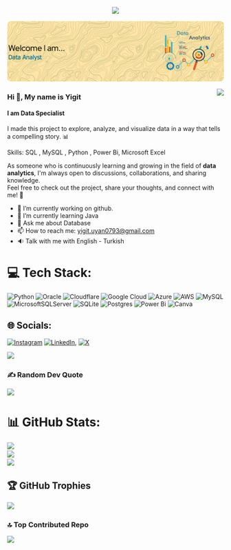 <p align="center"><img src="https://i.imgur.com/A6bWGFl.gif"/>

![Header Image](github-header-image-24.png) 

<img src="https://komarev.com/ghpvc/?username=hanzelkaraagac&&style=plastics&&color=yellow" align="right"/> </p>

### Hi 👋, My name is Yigit
#### I am Data Specialist

I made this project to explore, analyze, and visualize data in a way that tells a compelling story. 📊

Skills: SQL , MySQL , Python , Power Bi, Microsoft Excel

As someone who is continuously learning and growing in the field of **data analytics**, I'm always open to discussions, collaborations, and sharing knowledge.  
Feel free to check out the project, share your thoughts, and connect with me! 🤝  

- 🔭 I’m currently working on github. 
- 🌱 I’m currently learning Java 
- 💬 Ask me about Database 
- 📫 How to reach me: yigit.uyan0793@gmail.com
- 🔉 Talk with me with English - Turkish

# 💻 Tech Stack:
![Python](https://img.shields.io/badge/python-3670A0?style=flat-square&logo=python&logoColor=ffdd54) ![Oracle](https://img.shields.io/badge/Oracle-F80000?style=flat-square&logo=oracle&logoColor=white) ![Cloudflare](https://img.shields.io/badge/Cloudflare-F38020?style=flat-square&logo=Cloudflare&logoColor=white) ![Google Cloud](https://img.shields.io/badge/GoogleCloud-%234285F4.svg?style=flat-square&logo=google-cloud&logoColor=white) ![Azure](https://img.shields.io/badge/azure-%230072C6.svg?style=flat-square&logo=microsoftazure&logoColor=white) ![AWS](https://img.shields.io/badge/AWS-%23FF9900.svg?style=flat-square&logo=amazon-aws&logoColor=white) ![MySQL](https://img.shields.io/badge/mysql-4479A1.svg?style=flat-square&logo=mysql&logoColor=white) ![MicrosoftSQLServer](https://img.shields.io/badge/Microsoft%20SQL%20Server-CC2927?style=flat-square&logo=microsoft%20sql%20server&logoColor=white) ![SQLite](https://img.shields.io/badge/sqlite-%2307405e.svg?style=flat-square&logo=sqlite&logoColor=white) ![Postgres](https://img.shields.io/badge/postgres-%23316192.svg?style=flat-square&logo=postgresql&logoColor=white) ![Power Bi](https://img.shields.io/badge/power_bi-F2C811?style=flat-square&logo=powerbi&logoColor=black) ![Canva](https://img.shields.io/badge/Canva-%2300C4CC.svg?style=flat-square&logo=Canva&logoColor=white)

## 🌐 Socials:
[![Instagram](https://img.shields.io/badge/Instagram-%23E4405F.svg?logo=Instagram&logoColor=white)]([(https://www.instagram.com/yigituyan/)) [![LinkedIn](https://img.shields.io/badge/LinkedIn-%230077B5.svg?logo=linkedin&logoColor=white)](www.linkedin.com/in/yigit-uyan-7235a8238), [![X](https://img.shields.io/badge/X-black.svg?logo=X&logoColor=white)](https://x.com/YigitUyn) 

<a href="https://hits.seeyoufarm.com"><img src="https://hits.seeyoufarm.com/api/count/incr/badge.svg?url=https%3A%2F%2Fgithub.com%2Fgjbae1212%2Fhit-counter&count_bg=%23EBCE44&title_bg=%23F3A638&icon=bamboo.svg&icon_color=%23E7E7E7&title=hits&edge_flat=true"/></a>

### ✍️ Random Dev Quote
![](https://quotes-github-readme.vercel.app/api?type=horizontal&theme=radical)

# 📊 GitHub Stats:
![](https://github-readme-stats.vercel.app/api?username=YigitUyn&theme=gruvbox_light&hide_border=false&include_all_commits=true&count_private=true)<br/>
![](https://github-readme-streak-stats.herokuapp.com/?user=YigitUyn&theme=gruvbox_light&hide_border=false)<br/>
![](https://github-readme-stats.vercel.app/api/top-langs/?username=YigitUyn&theme=gruvbox_light&hide_border=false&include_all_commits=true&count_private=true&layout=compact)

## 🏆 GitHub Trophies
![](https://github-profile-trophy.vercel.app/?username=YigitUyn&theme=gruvbox&no-frame=false&no-bg=true&margin-w=4)

### 🔝 Top Contributed Repo
![](https://github-contributor-stats.vercel.app/api?username=YigitUyn&limit=5&theme=dark&combine_all_yearly_contributions=true)
